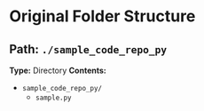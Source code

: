 # Original Folder Structure

## Path: `./sample_code_repo_py`

**Type:** Directory
**Contents:**
- `sample_code_repo_py/`
  - `sample.py`

